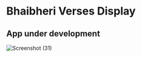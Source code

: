 # Bhaibheri Verses Display

## App under development

 
![Screenshot (31)](https://user-images.githubusercontent.com/49289670/143774206-a25abdb3-f526-4e15-807f-c035b4dfad23.png)
